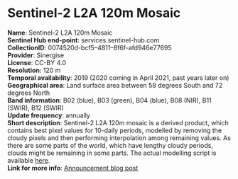 # Sentinel-2 L2A 120m Mosaic

**Name**: Sentinel-2 L2A 120m Mosaic  
**Sentinel Hub end-point**: services.sentinel-hub.com  
**CollectionID**: 0074520d-bcf5–4811–8f6f-afd946e77695  
**Provider**: Sinergise  
**License**: CC-BY 4.0  
**Resolution**: 120 m  
**Temporal availability**: 2019 (2020 coming in April 2021, past years later on)  
**Geographical area**: Land surface area between 58 degrees South and 72 degrees North   
**Band information**: B02 (blue), B03 (green), B04 (blue), B08 (NIR), B11 (SWIR), B12 (SWIR)  
**Update frequency**: annually  
**Short description**: Sentinel-2 L2A 120m mosaic is a derived product, which contains best pixel values for 10-daily periods, modelled by removing the cloudy pixels and then performing interpolation among remaining values. As there are some parts of the world, which have lengthy cloudy periods, clouds might be remaining in some parts. The actual modelling script is available [here](https://sentinel-hub.github.io/custom-scripts/sentinel-2/interpolated_time_series/).   
**Link for more info**: [Announcement blog post](https://medium.com/p/20f3b5de846e)







